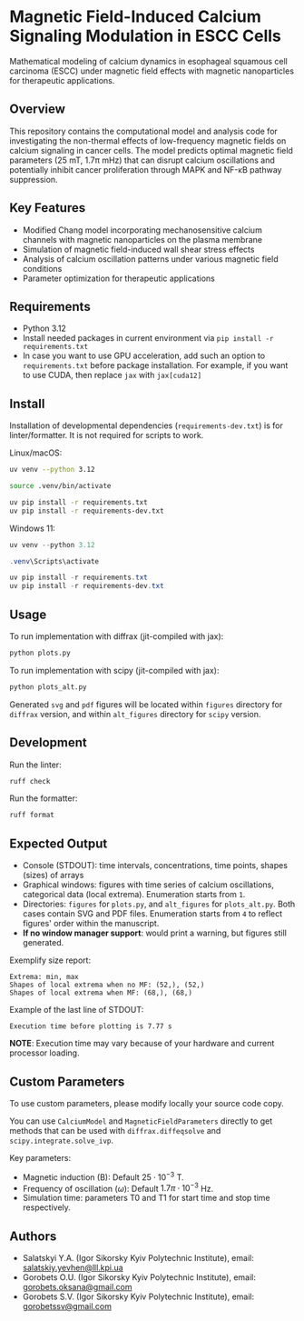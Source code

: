# Magnetic Field-Induced Calcium Signaling Modulation in ESCC Cells

Mathematical modeling of calcium dynamics in esophageal squamous cell carcinoma (ESCC) under magnetic field effects with magnetic nanoparticles for therapeutic applications.

## Overview

This repository contains the computational model and analysis code for investigating the non-thermal effects of low-frequency magnetic fields on calcium signaling in cancer cells. The model predicts optimal magnetic field parameters (25 mT, 1.7π mHz) that can disrupt calcium oscillations and potentially inhibit cancer proliferation through MAPK and NF-κB pathway suppression.

## Key Features

- Modified Chang model incorporating mechanosensitive calcium channels with magnetic nanoparticles on the plasma membrane
- Simulation of magnetic field-induced wall shear stress effects
- Analysis of calcium oscillation patterns under various magnetic field conditions
- Parameter optimization for therapeutic applications

## Requirements

- Python 3.12
- Install needed packages in current environment via `pip install -r requirements.txt`
- In case you want to use GPU acceleration, add such an option to `requirements.txt` before package installation. For example, if you want to use CUDA, then replace `jax` with `jax[cuda12]`

## Install

Installation of developmental dependencies (`requirements-dev.txt`) is for linter/formatter. It is not required for scripts to work.

Linux/macOS:

```sh
uv venv --python 3.12

source .venv/bin/activate

uv pip install -r requirements.txt
uv pip install -r requirements-dev.txt
```

Windows 11:

```powershell
uv venv --python 3.12

.venv\Scripts\activate

uv pip install -r requirements.txt
uv pip install -r requirements-dev.txt
```

## Usage

To run implementation with diffrax (jit-compiled with jax):

```sh
python plots.py
```

To run implementation with scipy (jit-compiled with jax):

```sh
python plots_alt.py
```

Generated `svg` and `pdf` figures will be located within `figures` directory for `diffrax` version, and within `alt_figures` directory for `scipy` version.

## Development

Run the linter:

```sh
ruff check
```

Run the formatter:

```sh
ruff format
```

## Expected Output

- Console (STDOUT): time intervals, concentrations, time points, shapes (sizes) of arrays
- Graphical windows: figures with time series of calcium oscillations, categorical data (local extrema). Enumeration starts from `1`.
- Directories: `figures` for `plots.py`, and `alt_figures` for `plots_alt.py`. Both cases contain SVG and PDF files. Enumeration starts from `4` to reflect figures' order within the manuscript.
- **If no window manager support**: would print a warning, but figures still generated.

Exemplify size report:

```
Extrema: min, max
Shapes of local extrema when no MF: (52,), (52,)
Shapes of local extrema when MF: (68,), (68,)
```

Example of the last line of STDOUT:

```
Execution time before plotting is 7.77 s
```

**NOTE**: Execution time may vary because of your hardware and current processor loading.

## Custom Parameters

To use custom parameters, please modify locally your source code copy.

You can use `CalciumModel` and `MagneticFieldParameters` directly to get methods that can be used with `diffrax.diffeqsolve` and `scipy.integrate.solve_ivp`.

Key parameters:
- Magnetic induction (B): Default $25\cdot 10^{-3}$ T.
- Frequency of oscillation ($\omega$): Default $1.7\pi\cdot 10^{-3}$ Hz.
- Simulation time: parameters T0 and T1 for start time and stop time respectively.

## Authors

- Salatskyi Y.A. (Igor Sikorsky Kyiv Polytechnic Institute), email: salatskiy.yevhen@lll.kpi.ua
- Gorobets O.U. (Igor Sikorsky Kyiv Polytechnic Institute), email: gorobets.oksana@gmail.com
- Gorobets S.V. (Igor Sikorsky Kyiv Polytechnic Institute), email: gorobetssv@gmail.com
